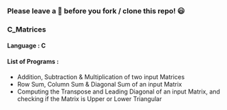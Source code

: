 ### Please leave a 🌟 before you fork / clone this repo! 😃

### C_Matrices

#### Language : C

#### List of Programs :
* Addition, Subtraction & Multiplication of two input Matrices
* Row Sum, Column Sum & Diagonal Sum of an input Matrix
* Computing the Transpose and Leading Diagonal of an input Matrix, and checking if the Matrix is Upper or Lower Triangular  
